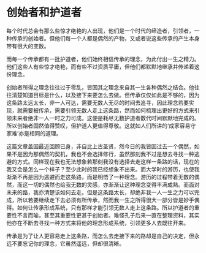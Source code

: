 # 创始者和护道者

每个时代总会有那么些惊才绝艳的人出现，他们是一个时代的缔造者，引领者，一种传承的创始者。但他们每一个人都是偶然的产物，又或者说这些传承的产生本身带有很大的变数。

而每一个传承都有一批护道者，他们始终相信传承的理念，为此付出一生之精力。他们这些人有些惊才绝艳，而有些不过资质平庸，但他们都默默地继承并传递着这份理念。

创始者所得之理念往往过于零乱，皆因其之理念来自其一生各种偶然之结合。他往往清楚知道目标是什么，以及接下来要怎么去做。但传承仅仅如此是不够的，因为这条路太远太长，非一人可达，需要无数人无尽的时间去追寻，因此理念若要实现，就需要被传承，需要引领无数人走上这条路，然而如何梳理出更好的方式来引领未来者绝非一人一时之力可成。这便是耗尽无数护道者数代时间默默地完成的。所以创始者固然值得赞叹，但护道人更值得尊敬。这就如人们所讲的‘成家容易守家难’亦是相同的道理。

这篇文章盖因最近回顾已身，非自比上古圣贤，然今日的我皆因过去一个偶然，如果不是因为那偶然的契机，我也不会选择修行，虽然那刻我不过是想去寻找一种逃避的方式。同样现在我也无法想象若那刻我没有选择去走这样一条路的话，现在的我又会是怎么一个样子？至少此时的我已经想象不出来。而大学时的游历，也使我渐渐不再是因为逃避而走这条路，而是明悟了一种理念。游历的过程带着无数的偶然，而这一切的偶然也给我无数的灵感，亦渐渐让这种理念变得丰满成熟。而面对未来的路，我亦清楚该如何去走。但是这条路太长，却绝非我一人一生之力可以完成，所以若要继续走下去必须有所传承，然而我一生之所得很大一部分皆是妙手偶得。如何让传承形成系统，只有那样才能引领无数人走上这条路。所以护道者的重要性不言而喻，甚至其重要性更甚于创始者。难怪孔子后来一直在整理资料，其实他亦在不断去寻找一种方式来将他的理念形成系统，引领更多人去既往开来。

传承是为了让人更容易走上这条路，而怎么去走接下来的路却是自己的决定，但永远不要忘记你的理念，它虽然遥远，但却很清晰。
